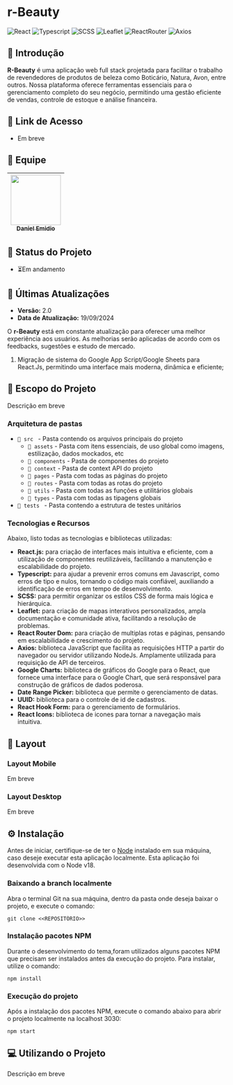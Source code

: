 # r-Beauty
![React](https://img.shields.io/badge/React-61DAFB.svg?style=for-the-badge&logo=React&logoColor=black)
![Typescript](https://img.shields.io/badge/TypeScript-3178C6.svg?style=for-the-badge&logo=TypeScript&logoColor=white)
![SCSS](https://img.shields.io/badge/Sass-CC6699.svg?style=for-the-badge&logo=Sass&logoColor=white)
![Leaflet](https://img.shields.io/badge/Leaflet-199900.svg?style=for-the-badge&logo=Leaflet&logoColor=white)
![ReactRouter](https://img.shields.io/badge/React%20Router-CA4245.svg?style=for-the-badge&logo=React-Router&logoColor=white)
![Axios](https://img.shields.io/badge/Axios-5A29E4.svg?style=for-the-badge&logo=Axios&logoColor=white)

## 📖 Introdução
**R-Beauty** é uma aplicação web full stack projetada para facilitar o trabalho de revendedores de produtos de beleza como Boticário, Natura, Avon, entre outros. Nossa plataforma oferece ferramentas essenciais para o gerenciamento completo do seu negócio, permitindo uma gestão eficiente de vendas, controle de estoque e análise financeira.

## 🔗 Link de Acesso
- Em breve

## 👥 Equipe
| [<img src="https://avatars.githubusercontent.com/u/111311678?v=4" width=115><br><sub>Daniel Emidio</sub>](https://github.com/DanielEmidio1988) |
| :---: |

## 🧭 Status do Projeto
- ⏳Em andamento

## 📢 Últimas Atualizações
* **Versão:** 2.0
* **Data de Atualização:** 19/09/2024

O **r-Beauty** está em constante atualização para oferecer uma melhor experiência aos usuários. As melhorias serão aplicadas de acordo com os feedbacks, sugestões e estudo de mercado.
1. Migração de sistema do Google App Script/Google Sheets para React.Js, permitindo uma interface mais moderna, dinâmica e eficiente; 

## 📜 Escopo do Projeto
Descrição em breve

### Arquitetura de pastas
- `📂 src ` - Pasta contendo os arquivos principais do projeto
  - `📂 assets` - Pasta com itens essenciais, de uso global como imagens, estilização, dados mockados, etc
  - `📂 components` - Pasta de componentes do projeto
  - `📂 context` - Pasta de context API do projeto
  - `📂 pages` - Pasta com todas as páginas do projeto
  - `📂 routes` - Pasta com todas as rotas do projeto
  - `📂 utils` - Pasta com todas as funções e utilitários globais
  - `📂 types` - Pasta com todas as tipagens globais
- `📂 tests ` - Pasta contendo a estrutura de testes unitários

### Tecnologias e Recursos
Abaixo, listo todas as tecnologias e bibliotecas utilizadas:

* **React.js:** para criação de interfaces mais intuitiva e eficiente, com a utilização de componentes reutilizáveis, facilitando a manutenção e escalabilidade do projeto.
* **Typescript:** para ajudar a prevenir erros comuns em Javascript, como erros de tipo e nulos, tornando o código mais confiável, auxiliando a identificação de erros em tempo de desenvolvimento.
* **SCSS:** para permitir organizar os estilos CSS de forma mais lógica e hierárquica.
* **Leaflet:** para criação de mapas interativos personalizados, ampla documentação e comunidade ativa, facilitando a resolução de problemas.
* **React Router Dom:** para criação de multiplas rotas e páginas, pensando em escalabilidade e crescimento do projeto.
* **Axios:** biblioteca JavaScript que facilita as requisições HTTP a partir do navegador ou servidor utilizando NodeJs. Amplamente utilizada para requisição de API de terceiros.
* **Google Charts:** biblioteca de gráficos do Google para o React, que fornece uma interface para o Google Chart, que será responsável para construção de gráficos de dados poderosa.
* **Date Range Picker:** biblioteca que permite o gerenciamento de datas.
* **UUID:** biblioteca para o controle de id de cadastros.
* **React Hook Form:** para o gerenciamento de formulários.
* **React Icons:** biblioteca de icones para tornar a navegação mais intuitiva.

## 🎨 Layout

### Layout Mobile

Em breve

### Layout Desktop

Em breve

## ⚙ Instalação

Antes de iniciar, certifique-se de ter o [Node](https://nodejs.org/pt/download/prebuilt-installer) instalado em sua máquina, caso deseje executar esta aplicação localmente. Esta aplicação foi desenvolvida com o Node v18.

### Baixando a branch localmente

Abra o terminal Git na sua máquina, dentro da pasta onde deseja baixar o projeto, e execute o comando:

```
git clone <<REPOSITÓRIO>>
```

### Instalação pacotes NPM
Durante o desenvolvimento do tema,foram utilizados alguns pacotes NPM que precisam ser instalados antes da execução do projeto. Para instalar, utilize o comando:

```
npm install
```

### Execução do projeto
Após a instalação dos pacotes NPM, execute o comando abaixo para abrir o projeto localmente na localhost 3030:
```
npm start
```

## 💻 Utilizando o Projeto
Descrição em breve